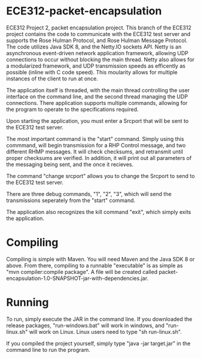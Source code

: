 # ECE312-packet-encapsulation

ECE312 Project 2, packet encapsulation project.
This branch of the ECE312 project contains the code to communicate with the ECE312 test server and supports the Rose Hulman Protocol, and Rose Hulman Message Protocol.  The code utilizes Java SDK 8, and the Netty.IO sockets API.  Netty is an asynchronous event-driven network application framework, allowing UDP connections to occur without blocking the main thread.  Netty also allows for a modularized framework, and UDP transmission speeds as efficently as possible (inline with C code speed).  This moularity allows for multiple instances of the client to run at once.

The application itself is threaded, with the main thread controlling the user interface on the command line, and the second thread managing the UDP connections. There application supports multiple commands, allowing for the program to operate to the specifications required.

Upon starting the application, you must enter a Srcport that will be sent to the ECE312 test server.

The most important command is the "start" command.  Simply using this commmand, will begin transmission for a RHP Control message, and two different RHMP messages. It will check checksums, and retransmit until proper checksums are verified.  In addition, it will print out all parameters of the messaging being sent, and the once it recieves.  

The command "change srcport" allows you to change the Srcport to send to the ECE312 test server.

There are three debug commands, "1", "2", "3", which will send the transmissions seperately from the "start" command.

The application also recognizes the kill command "exit", which simply exits the application.

# Compiling

Compiling is simple with Maven.  You will need Maven and the Java SDK 8 or above. From there, compiling to a runnable "executable" is as simple as "mvn compiler:compile package".  A file will be created called packet-encapsulation-1.0-SNAPSHOT-jar-with-dependencies.jar.

# Running
To run, simply execute the JAR in the command line.  If you downloaded the release packages, "run-windows.bat" will work in windows, and "run-linux.sh" will work on Linux.  Linux users need to type "sh run-linux.sh".

If you compiled the project yourself, simply type "java -jar target.jar" in the command line to run the program.
